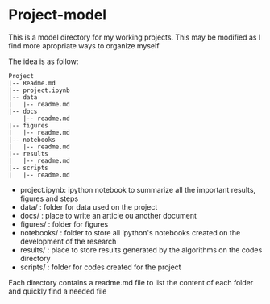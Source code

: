 # Project-model

This is a model directory for my working projects.
This may be modified as I find more apropriate ways to organize myself

The idea is as follow:

```
Project
|-- Readme.md
|-- project.ipynb
|-- data
|   |-- readme.md
|-- docs
    |-- readme.md
|-- figures
|   |-- readme.md
|-- notebooks
|   |-- readme.md
|-- results
|   |-- readme.md
|-- scripts
|   |-- readme.md
```

* project.ipynb: ipython notebook to summarize all the important results, figures and steps
* data/		: folder for data used on the project
* docs/		: place to write an article ou another document
* figures/	: folder for figures
* notebooks/	: folder to store all ipython's notebooks created on the development of the research
* results/	: place to store results generated by the algorithms on the codes directory
* scripts/	: folder for codes created for the project

Each directory contains a readme.md file to list the content of each folder and quickly find a needed file

